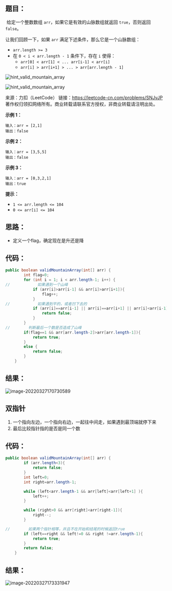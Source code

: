 ## 题目：

​	给定一个整数数组 `arr`，如果它是有效的山脉数组就返回 `true`，否则返回 `false`。

让我们回顾一下，如果 `arr` 满足下述条件，那么它是一个山脉数组：

- `arr.length >= 3`
- 在 `0 < i < arr.length - 1` 条件下，存在 `i` 使得：
  - `arr[0] < arr[1] < ... arr[i-1] < arr[i]`
  - `arr[i] > arr[i+1] > ... > arr[arr.length - 1]`

![hint_valid_mountain_array](https://img.misteryliu.top/hint_valid_mountain_array.png)

![hint_valid_mountain_array](https://img.misteryliu.top/hint_valid_mountain_array-20220327164056871.png)

来源：力扣（LeetCode） 链接：https://leetcode-cn.com/problems/SNJvJP 著作权归领扣网络所有。商业转载请联系官方授权，非商业转载请注明出处。

<!--more-->

**示例 1：**

```
输入：arr = [2,1]
输出：false
```

**示例 2：**

```
输入：arr = [3,5,5]
输出：false
```

**示例 3：**

```
输入：arr = [0,3,2,1]
输出：true
```

**提示：**

- `1 <= arr.length <= 104`
- `0 <= arr[i] <= 104`

## 思路：

- 定义一个flag，确定现在是升还是降

## 代码：

```java
public boolean validMountainArray(int[] arr) {
        int flag=0;
        for (int i = 1; i < arr.length-1; i++) {
//            如果遇到一个山峰
            if (arr[i]>arr[i-1] && arr[i]>arr[i+1]){
                flag++;
            }
//            如果遇到平的，或者凹下去的
            if (arr[i]==arr[i-1] || arr[i]==arr[i+1] || arr[i]<arr[i-1] && arr[i]<=arr[i+1] ){
                return false;
            }
        }
//        判断最后一个数是否造成了山峰
        if(flag==1 && arr[arr.length-2]>arr[arr.length-1]){
            return true;
        }
        else {
            return false;
        }
    }
```

## 结果：

![image-20220327170730589](https://img.misteryliu.top/image-20220327170730589.png)

## 双指针

1. 一个指向左边，一个指向右边，一起往中间走，如果遇到最顶端就停下来
2. 最后比较指针指的是否是同一个数

## 代码：

```java
public boolean validMountainArray(int[] arr) {
        if (arr.length<3){
            return false;
        }
        int left=0;
        int right=arr.length-1;

        while (left<arr.length-1 && arr[left]<arr[left+1] ){
            left++;
        }

        while (right>0 && arr[right]<arr[right-1]){
            right--;
        }

//        如果两个指针相等，并且不在开始和结尾的时候返回true
        if (left==right && left!=0 && right !=arr.length-1){
            return true;
        }
        return false;
    }
```

## 结果：

![image-20220327173331947](https://img.misteryliu.top/image-20220327173331947.png)